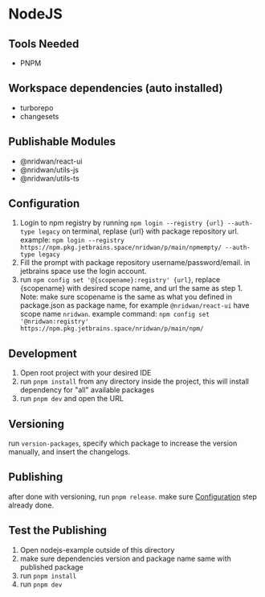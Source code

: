 # NodeJS

## Tools Needed
- PNPM

## Workspace dependencies (auto installed)
- turborepo
- changesets

## Publishable Modules
- @nridwan/react-ui
- @nridwan/utils-js
- @nridwan/utils-ts

## Configuration
1. Login to npm registry by running `npm login --registry {url} --auth-type legacy` on terminal, replase {url} with package repository url. example:
`npm login --registry https://npm.pkg.jetbrains.space/nridwan/p/main/npmempty/ --auth-type legacy`
2. Fill the prompt with package repository username/password/email. in jetbrains space use the login account.
3. run `npm config set '@{scopename}:registry' {url}`, replace {scopename} with desired scope name, and url the same as step 1. Note: make sure scopename is the same as what you defined in package.json as package name, for example `@nridwan/react-ui` have scope name `nridwan`. example command:
`npm config set '@nridwan:registry' https://npm.pkg.jetbrains.space/nridwan/p/main/npm/`

## Development
1. Open root project with your desired IDE
2. run `pnpm install` from any directory inside the project, this will install dependency for "all" available packages
3. run `pnpm dev` and open the URL

## Versioning
run `version-packages`, specify which package to increase the version manually, and insert the changelogs.

## Publishing
after done with versioning, run `pnpm release`. make sure [Configuration](#configuration) step already done.

## Test the Publishing
1. Open nodejs-example outside of this directory
2. make sure dependencies version and package name same with published package
3. run `pnpm install`
4. run `pnpm dev`

